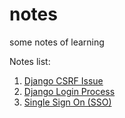 # notes
some notes of learning

Notes list:

   1. [Django CSRF Issue](./Django_CSRF_issue.md)
   1. [Django Login Process](./Django_Login_Process.md)
   1. [Single Sign On (SSO)](./Single_Sign_On(SSO).md)